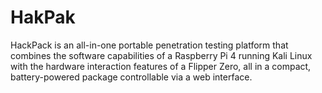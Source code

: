 # HakPak
HackPack is an all-in-one portable penetration testing platform that combines the software capabilities of a Raspberry Pi 4 running Kali Linux with the hardware interaction features of a Flipper Zero, all in a compact, battery-powered package controllable via a web interface.
